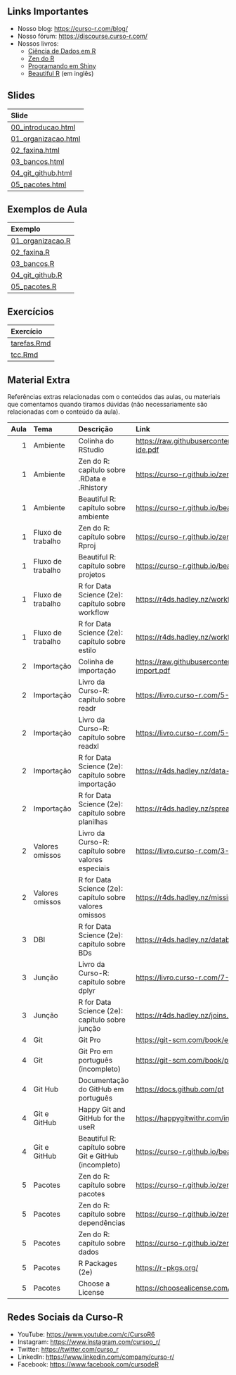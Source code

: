 
<!-- README.md is generated from README.Rmd. Please edit that file -->

## Links Importantes

- Nosso blog: <https://curso-r.com/blog/>
- Nosso fórum: <https://discourse.curso-r.com/>
- Nossos livros:
  - [Ciência de Dados em R](https://livro.curso-r.com/)
  - [Zen do R](https://curso-r.github.io/zen-do-r/)
  - [Programando em Shiny](https://programando-em-shiny.curso-r.com/)
  - [Beautiful R](https://curso-r.github.io/beautiful-r/) (em inglês)

## Slides

| Slide                                                                                               |
|:----------------------------------------------------------------------------------------------------|
| [00_introducao.html](https://curso-r.github.io/202305-r4ds-3/materiais/slides/00_introducao.html)   |
| [01_organizacao.html](https://curso-r.github.io/202305-r4ds-3/materiais/slides/01_organizacao.html) |
| [02_faxina.html](https://curso-r.github.io/202305-r4ds-3/materiais/slides/02_faxina.html)           |
| [03_bancos.html](https://curso-r.github.io/202305-r4ds-3/materiais/slides/03_bancos.html)           |
| [04_git_github.html](https://curso-r.github.io/202305-r4ds-3/materiais/slides/04_git_github.html)   |
| [05_pacotes.html](https://curso-r.github.io/202305-r4ds-3/materiais/slides/05_pacotes.html)         |

## Exemplos de Aula

| Exemplo                                                                               |
|:--------------------------------------------------------------------------------------|
| [01_organizacao.R](https://curso-r.github.io/202305-r4ds-3/exemplos/01_organizacao.R) |
| [02_faxina.R](https://curso-r.github.io/202305-r4ds-3/exemplos/02_faxina.R)           |
| [03_bancos.R](https://curso-r.github.io/202305-r4ds-3/exemplos/03_bancos.R)           |
| [04_git_github.R](https://curso-r.github.io/202305-r4ds-3/exemplos/04_git_github.R)   |
| [05_pacotes.R](https://curso-r.github.io/202305-r4ds-3/exemplos/05_pacotes.R)         |

## Exercícios

| Exercício                                                                               |
|:----------------------------------------------------------------------------------------|
| [tarefas.Rmd](https://curso-r.github.io/202305-r4ds-3/materiais/exercicios/tarefas.Rmd) |
| [tcc.Rmd](https://curso-r.github.io/202305-r4ds-3/materiais/exercicios/tcc.Rmd)         |

## Material Extra

Referências extras relacionadas com o conteúdos das aulas, ou materiais
que comentamos quando tiramos dúvidas (não necessariamente são
relacionadas com o conteúdo da aula).

| Aula | Tema              | Descrição                                               | Link                                                                         |
|-----:|:------------------|:--------------------------------------------------------|:-----------------------------------------------------------------------------|
|    1 | Ambiente          | Colinha do RStudio                                      | <https://raw.githubusercontent.com/rstudio/cheatsheets/main/rstudio-ide.pdf> |
|    1 | Ambiente          | Zen do R: capítulo sobre .RData e .Rhistory             | <https://curso-r.github.io/zen-do-r/rdata-rhistory.html>                     |
|    1 | Ambiente          | Beautiful R: capítulo sobre ambiente                    | <https://curso-r.github.io/beautiful-r/environment.html>                     |
|    1 | Fluxo de trabalho | Zen do R: capítulo sobre Rproj                          | <https://curso-r.github.io/zen-do-r/rproj-dir.html>                          |
|    1 | Fluxo de trabalho | Beautiful R: capítulo sobre projetos                    | <https://curso-r.github.io/beautiful-r/r-projects.html>                      |
|    1 | Fluxo de trabalho | R for Data Science (2e): capítulo sobre workflow        | <https://r4ds.hadley.nz/workflow-scripts.html>                               |
|    1 | Fluxo de trabalho | R for Data Science (2e): capítulo sobre estilo          | <https://r4ds.hadley.nz/workflow-style.html>                                 |
|    2 | Importação        | Colinha de importação                                   | <https://raw.githubusercontent.com/rstudio/cheatsheets/main/data-import.pdf> |
|    2 | Importação        | Livro da Curso-R: capítulo sobre readr                  | <https://livro.curso-r.com/5-2-readr.html>                                   |
|    2 | Importação        | Livro da Curso-R: capítulo sobre readxl                 | <https://livro.curso-r.com/5-3-readxl.html>                                  |
|    2 | Importação        | R for Data Science (2e): capítulo sobre importação      | <https://r4ds.hadley.nz/data-import.html>                                    |
|    2 | Importação        | R for Data Science (2e): capítulo sobre planilhas       | <https://r4ds.hadley.nz/spreadsheets.html>                                   |
|    2 | Valores omissos   | Livro da Curso-R: capítulo sobre valores especiais      | <https://livro.curso-r.com/3-8-valoresEspeciais.html>                        |
|    2 | Valores omissos   | R for Data Science (2e): capítulo sobre valores omissos | <https://r4ds.hadley.nz/missing-values.html>                                 |
|    3 | DBI               | R for Data Science (2e): capítulo sobre BDs             | <https://r4ds.hadley.nz/databases.html>                                      |
|    3 | Junção            | Livro da Curso-R: capítulo sobre dplyr                  | <https://livro.curso-r.com/7-2-dplyr.html>                                   |
|    3 | Junção            | R for Data Science (2e): capítulo sobre junção          | <https://r4ds.hadley.nz/joins.html>                                          |
|    4 | Git               | Git Pro                                                 | <https://git-scm.com/book/en/v2>                                             |
|    4 | Git               | Git Pro em português (incompleto)                       | <https://git-scm.com/book/pt-br/v2>                                          |
|    4 | Git Hub           | Documentação do GitHub em português                     | <https://docs.github.com/pt>                                                 |
|    4 | Git e GitHub      | Happy Git and GitHub for the useR                       | <https://happygitwithr.com/index.html>                                       |
|    4 | Git e GitHub      | Beautiful R: capítulo sobre Git e GitHub (incompleto)   | <https://curso-r.github.io/beautiful-r/git.html>                             |
|    5 | Pacotes           | Zen do R: capítulo sobre pacotes                        | <https://curso-r.github.io/zen-do-r/pacotes.html>                            |
|    5 | Pacotes           | Zen do R: capítulo sobre dependências                   | <https://curso-r.github.io/zen-do-r/funcoes-deps.html>                       |
|    5 | Pacotes           | Zen do R: capítulo sobre dados                          | <https://curso-r.github.io/zen-do-r/data-data-raw.html>                      |
|    5 | Pacotes           | R Packages (2e)                                         | <https://r-pkgs.org/>                                                        |
|    5 | Pacotes           | Choose a License                                        | <https://choosealicense.com/licenses/>                                       |

## Redes Sociais da Curso-R

- YouTube: <https://www.youtube.com/c/CursoR6>
- Instagram: <https://www.instagram.com/cursoo_r/>
- Twitter: <https://twitter.com/curso_r>
- LinkedIn: <https://www.linkedin.com/company/curso-r/>
- Facebook: <https://www.facebook.com/cursodeR>
